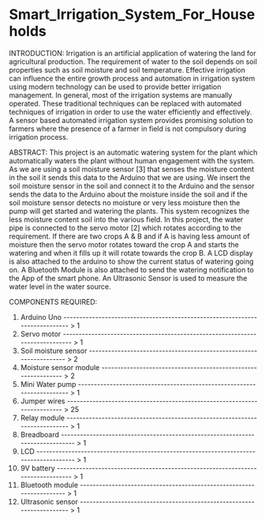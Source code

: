 # Smart_Irrigation_System_For_Households
INTRODUCTION:
Irrigation is an artificial application of watering the land for agricultural production. The requirement of water to the soil depends on soil properties such as soil moisture and soil temperature. Effective irrigation can influence the entire growth process and automation in irrigation system using modern technology can be used to provide better irrigation management. In general, most of the irrigation systems are manually operated. These traditional techniques can be replaced with automated techniques of irrigation in order to use the water efficiently and effectively. 
A sensor based automated irrigation system provides promising solution to farmers where the presence of a farmer in field is not compulsory during irrigation process.

ABSTRACT:
This project is an automatic watering system for the plant which automatically waters the plant without human engagement with the system. 
As we are using a soil moisture sensor [3] that senses the moisture content in the soil it sends this data to the Arduino that we are using. We insert the soil moisture sensor in the soil and connect it to the Arduino and the sensor sends the data to the Arduino about the moisture inside the soil and if the soil moisture sensor detects no moisture or very less moisture then the pump will get started and watering the plants. 
This system recognizes the less moisture content soil into the various field. In this project, the water pipe is connected to the servo motor [2] which rotates according to the requirement. If there are two crops A & B and if A is having less amount of moisture then the servo motor rotates toward the crop A and starts the watering and when it fills up it will rotate towards the crop B. 
A LCD display is also attached to the arduino to show the current status of watering going on. A Bluetooth Module is also attached to send the watering notification to the App of  the smart phone. An Ultrasonic Sensor is used to measure the water level in the water source.

COMPONENTS REQUIRED:
1.	Arduino Uno ---------------------------------------------------------------------------- > 1
2.	Servo motor ----------------------------------------------------------------------------- > 1
3.	Soil moisture sensor ------------------------------------------------------------------- > 2
4.	Moisture sensor module  -------------------------------------------------------------- > 2
5.	Mini Water pump ----------------------------------------------------------------------- > 1
6.	Jumper wires    -------------------------------------------------------------------------  > 25
7.	Relay module --------------------------------------------------------------------------- > 1
8.	Breadboard ------------------------------------------------------------------------------ > 1
9.	LCD -------------------------------------------------------------------------------------- > 1
10.	9V battery ------------------------------------------------------------------------------- > 1
11.	Bluetooth module  --------------------------------------------------------------------- > 1
12.	Ultrasonic sensor  ---------------------------------------------------------------------- > 1
